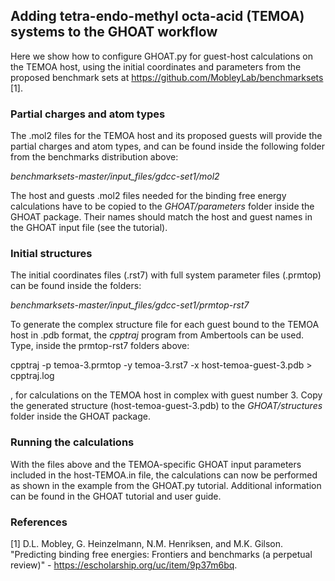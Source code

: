 ## Adding tetra-endo-methyl octa-acid (TEMOA) systems to the GHOAT workflow

Here we show how to configure GHOAT.py for guest-host calculations on the TEMOA host, using the initial coordinates and parameters from the proposed benchmark sets at https://github.com/MobleyLab/benchmarksets [1].

### Partial charges and atom types

The .mol2 files for the TEMOA host and its proposed guests will provide the partial charges and atom types, and can be found inside the following folder from the benchmarks distribution above:

*benchmarksets-master/input_files/gdcc-set1/mol2*

The host and guests .mol2 files needed for the binding free energy calculations have to be copied to the *GHOAT/parameters* folder inside the GHOAT package.  Their names should match the host and guest names in the GHOAT input file (see the tutorial).

### Initial structures

The initial coordinates files (.rst7) with full system parameter files (.prmtop) can be found inside the folders:

*benchmarksets-master/input_files/gdcc-set1/prmtop-rst7*

To generate the complex structure file for each guest bound to the TEMOA host in .pdb format, the *cpptraj* program from Ambertools can be used. Type, inside the prmtop-rst7 folders above:

cpptraj -p temoa-3.prmtop -y temoa-3.rst7 -x host-temoa-guest-3.pdb > cpptraj.log

, for calculations on the TEMOA host in complex with guest number 3. Copy the generated structure (host-temoa-guest-3.pdb) to the *GHOAT/structures* folder inside the GHOAT package. 

### Running the calculations

With the files above and the TEMOA-specific GHOAT input parameters included in the host-TEMOA.in file, the calculations can now be performed as shown in the example from the GHOAT.py tutorial. Additional information can be found in the GHOAT tutorial and user guide.


### References

[1] D.L. Mobley, G. Heinzelmann, N.M. Henriksen, and M.K. Gilson. "Predicting binding free energies: Frontiers and benchmarks (a perpetual review)" - https://escholarship.org/uc/item/9p37m6bq.
